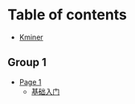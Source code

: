 # Table of contents

* [Kminer](README.md)

## Group 1

* [Page 1](group-1/page-1/README.md)
  * [基础入门](group-1/page-1/ji-chu-ru-men.md)

